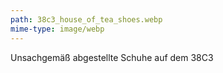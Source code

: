 ```yaml
---
path: 38c3_house_of_tea_shoes.webp
mime-type: image/webp
---
```


Unsachgemäß abgestellte Schuhe auf dem 38C3
